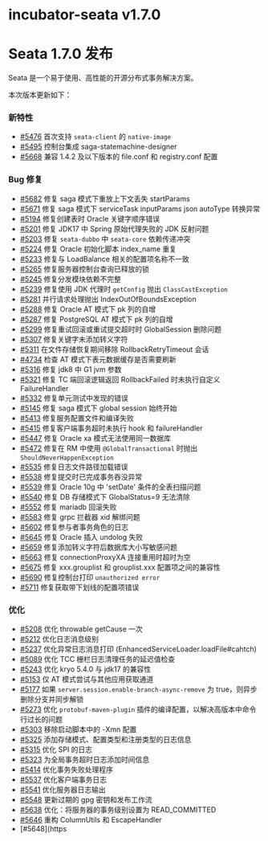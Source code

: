 # incubator-seata v1.7.0

# Seata 1.7.0 发布

Seata 是一个易于使用、高性能的开源分布式事务解决方案。

本次版本更新如下：

### 新特性

- [#5476](https://github.com/seata/seata/pull/5476) 首次支持 `seata-client` 的 `native-image`
- [#5495](https://github.com/seata/seata/pull/5495) 控制台集成 saga-statemachine-designer
- [#5668](https://github.com/seata/seata/pull/5668) 兼容 1.4.2 及以下版本的 file.conf 和 registry.conf 配置

### Bug 修复

- [#5682](https://github.com/seata/seata/pull/5682) 修复 saga 模式下重放上下文丢失 startParams
- [#5671](https://github.com/seata/seata/pull/5671) 修复 saga 模式下 serviceTask inputParams json autoType 转换异常
- [#5194](https://github.com/seata/seata/pull/5194) 修复创建表时 Oracle 关键字顺序错误
- [#5201](https://github.com/seata/seata/pull/5201) 修复 JDK17 中 Spring 原始代理失败的 JDK 反射问题
- [#5203](https://github.com/seata/seata/pull/5203) 修复 `seata-dubbo` 中 `seata-core` 依赖传递冲突
- [#5224](https://github.com/seata/seata/pull/5224) 修复 Oracle 初始化脚本 index_name 重复
- [#5233](https://github.com/seata/seata/pull/5233) 修复与 LoadBalance 相关的配置项名称不一致
- [#5265](https://github.com/seata/seata/pull/5265) 修复服务器控制台查询已释放的锁
- [#5245](https://github.com/seata/seata/pull/5245) 修复分发模块依赖不完整
- [#5239](https://github.com/seata/seata/pull/5239) 修复使用 JDK 代理时 `getConfig` 抛出 `ClassCastException`
- [#5281](https://github.com/seata/seata/pull/5281) 并行请求处理抛出 IndexOutOfBoundsException
- [#5288](https://github.com/seata/seata/pull/5288) 修复 Oracle AT 模式下 pk 列的自增
- [#5287](https://github.com/seata/seata/pull/5287) 修复 PostgreSQL AT 模式下 pk 列的自增
- [#5299](https://github.com/seata/seata/pull/5299) 修复重试回滚或重试提交超时时 GlobalSession 删除问题
- [#5307](https://github.com/seata/seata/pull/5307) 修复关键字未添加转义字符
- [#5311](https://github.com/seata/seata/pull/5311) 在文件存储恢复期间移除 RollbackRetryTimeout 会话
- [#4734](https://github.com/seata/seata/pull/4734) 检查 AT 模式下表元数据缓存是否需要刷新
- [#5316](https://github.com/seata/seata/pull/5316) 修复 jdk8 中 G1 jvm 参数
- [#5321](https://github.com/seata/seata/pull/5321) 修复 TC 端回滚逻辑返回 RollbackFailed 时未执行自定义 FailureHandler
- [#5332](https://github.com/seata/seata/pull/5332) 修复单元测试中发现的错误
- [#5145](https://github.com/seata/seata/pull/5145) 修复 saga 模式下 global session 始终开始
- [#5413](https://github.com/seata/seata/pull/5413) 修复服务配置文件和编译失败
- [#5415](https://github.com/seata/seata/pull/5415) 修复客户端事务超时未执行 hook 和 failureHandler
- [#5447](https://github.com/seata/seata/pull/5447) 修复 Oracle xa 模式无法使用同一数据库
- [#5472](https://github.com/seata/seata/pull/5472) 修复在 RM 中使用 `@GlobalTransactional` 时抛出 `ShouldNeverHappenException`
- [#5535](https://github.com/seata/seata/pull/5535) 修复日志文件路径加载错误
- [#5538](https://github.com/seata/seata/pull/5538) 修复提交时已完成事务吞没异常
- [#5539](https://github.com/seata/seata/pull/5539) 修复 Oracle 10g 中 'setDate' 条件的全表扫描问题
- [#5540](https://github.com/seata/seata/pull/5540) 修复 DB 存储模式下 GlobalStatus=9 无法清除
- [#5552](https://github.com/seata/seata/pull/5552) 修复 mariadb 回滚失败
- [#5583](https://github.com/seata/seata/pull/5583) 修复 grpc 拦截器 xid 解绑问题
- [#5602](https://github.com/seata/seata/pull/5602) 修复参与者事务角色的日志
- [#5645](https://github.com/seata/seata/pull/5645) 修复 Oracle 插入 undolog 失败
- [#5659](https://github.com/seata/seata/pull/5659) 修复添加转义字符后数据库大小写敏感问题
- [#5663](https://github.com/seata/seata/pull/5663) 修复 connectionProxyXA 连接重用时超时为空
- [#5675](https://github.com/seata/seata/pull/5675) 修复 xxx.grouplist 和 grouplist.xxx 配置项之间的兼容性
- [#5690](https://github.com/seata/seata/pull/5690) 修复控制台打印 `unauthorized error`
- [#5711](https://github.com/seata/seata/pull/5711) 修复获取带下划线的配置项错误

### 优化

- [#5208](https://github.com/seata/seata/pull/5208) 优化 throwable getCause 一次
- [#5212](https://github.com/seata/seata/pull/5212) 优化日志消息级别
- [#5237](https://github.com/seata/seata/pull/5237) 优化异常日志消息打印 (EnhancedServiceLoader.loadFile#cahtch)
- [#5089](https://github.com/seata/seata/pull/5089) 优化 TCC 栅栏日志清理任务的延迟值检查
- [#5243](https://github.com/seata/seata/pull/5243) 优化 kryo 5.4.0 与 jdk17 的兼容性
- [#5153](https://github.com/seata/seata/pull/5153) 仅 AT 模式尝试与其他应用获取通道
- [#5177](https://github.com/seata/seata/pull/5177) 如果 `server.session.enable-branch-async-remove` 为 true，则异步删除分支并同步解锁
- [#5273](https://github.com/seata/seata/pull/5273) 优化 `protobuf-maven-plugin` 插件的编译配置，以解决高版本中命令行过长的问题
- [#5303](https://github.com/seata/seata/pull/5303) 移除启动脚本中的 -Xmn 配置
- [#5325](https://github.com/seata/seata/pull/5325) 添加存储模式、配置类型和注册类型的日志信息
- [#5315](https://github.com/seata/seata/pull/5315) 优化 SPI 的日志
- [#5323](https://github.com/seata/seata/pull/5323) 为全局事务超时日志添加时间信息
- [#5414](https://github.com/seata/seata/pull/5414) 优化事务失败处理程序
- [#5537](https://github.com/seata/seata/pull/5537) 优化客户端事务日志
- [#5541](https://github.com/seata/seata/pull/5541) 优化服务器日志输出
- [#5548](https://github.com/seata/seata/pull/5548) 更新过期的 gpg 密钥和发布工作流
- [#5638](https://github.com/seata/seata/pull/5638) 优化：将服务器的事务级别设置为 READ_COMMITTED
- [#5646](https://github.com/seata/seata/pull/5646) 重构 ColumnUtils 和 EscapeHandler
- [#5648](https